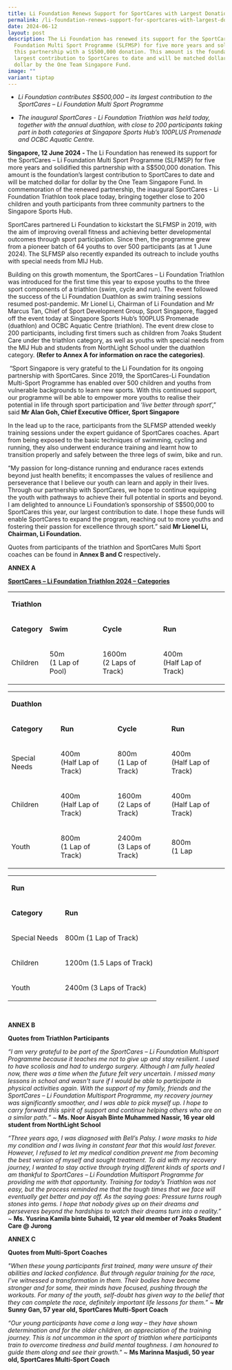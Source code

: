 ```yaml
---
title: Li Foundation Renews Support for SportCares with Largest Donation
permalink: /li-foundation-renews-support-for-sportcares-with-largest-donation/
date: 2024-06-12
layout: post
description: The Li Foundation has renewed its support for the SportCares – Li
  Foundation Multi Sport Programme (SLFMSP) for five more years and solidified
  this partnership with a S$500,000 donation. This amount is the foundation’s
  largest contribution to SportCares to date and will be matched dollar for
  dollar by the One Team Singapore Fund.
image: ""
variant: tiptap
---
```

<ul data-tight="true" class="tight">
<li>
<p> <em>Li Foundation contributes S$500,000 – its largest contribution to the SportCares&nbsp;– Li Foundation Multi Sport Programme</em>
</p>
</li>
<li>
<p><em>The inaugural SportCares - Li Foundation Triathlon was held today, together with the annual duathlon, with close to 200 participants taking part in both categories at Singapore Sports Hub’s 100PLUS Promenade and OCBC Aquatic Centre.</em>
</p>
</li>
</ul>
<p><strong>Singapore, 12 June 2024 - </strong>The Li Foundation has renewed
its support for the SportCares – Li Foundation Multi Sport Programme (SLFMSP)
for five more years and solidified this partnership with a S$500,000 donation.
This amount is the foundation’s largest contribution to SportCares to date
and will be matched dollar for dollar by the One Team Singapore Fund. In
commemoration of the renewed partnership, the inaugural SportCares - Li
Foundation Triathlon took place today, bringing together close to 200 children
and youth participants from three community partners to the Singapore Sports
Hub.</p>
<p>SportCares partnered Li Foundation to kickstart the SLFMSP in 2019, with
the aim of improving overall fitness and achieving better developmental
outcomes through sport participation. Since then, the programme grew from
a pioneer batch of 64 youths to over 500 participants (as at 1 June 2024).
The SLFMSP also recently expanded its outreach to include youths with special
needs from MIJ Hub.</p>
<p>Building on this growth momentum, the SportCares – Li Foundation Triathlon
was introduced for the first time this year to expose youths to the three
sport components of a triathlon (swim, cycle and run). The event followed
the success of the Li Foundation Duathlon as swim training sessions resumed
post-pandemic. Mr Lionel Li, Chairman of Li Foundation and Mr Marcus Tan,
Chief of Sport Development Group, Sport Singapore, flagged off the event
today at Singapore Sports Hub’s 100PLUS Promenade (duathlon) and OCBC Aquatic
Centre (triathlon). The event drew close to 200 participants, including
first timers such as children from 7oaks Student Care under the triathlon
category, as well as youths with special needs from the MIJ Hub and students
from NorthLight School under the duathlon category. <strong>(Refer to Annex A for information on race the categories)</strong>.&nbsp;</p>
<p>&nbsp;“Sport Singapore is very grateful to the Li Foundation for its ongoing
partnership with SportCares. Since 2019, the SportCares-Li Foundation Multi-Sport
Programme has enabled over 500 children and youths from vulnerable backgrounds
to learn new sports. With this continued support, our programme will be
able to empower more youths to realise their potential in life through
sport participation and ‘<em>live better through sport</em>’,” said <strong>Mr Alan Goh, Chief Executive Officer, Sport Singapore</strong>&nbsp;&nbsp;&nbsp;&nbsp;&nbsp;&nbsp;&nbsp;&nbsp;&nbsp;&nbsp;&nbsp;&nbsp;&nbsp;&nbsp;</p>
<p>In the lead up to the race, participants from the SLFMSP attended weekly
training sessions under the expert guidance of SportCares coaches. Apart
from being exposed to the basic techniques of swimming, cycling and running,
they also underwent endurance training and learnt how to transition properly
and safely between the three legs of swim, bike and run.</p>
<p></p>
<p>“My passion for long-distance running and endurance races extends beyond
just health benefits; it encompasses the values of resilience and perseverance
that I believe our youth can learn and apply in their lives. Through our
partnership with SportCares, we hope to continue equipping the youth with
pathways to achieve their full potential in sports and beyond. I am delighted
to announce Li Foundation’s sponsorship of S$500,000 to SportCares this
year, our largest contribution to date. I hope these funds will enable
SportCares to expand the program, reaching out to more youths and fostering
their passion for excellence through sport.” said <strong>Mr Lionel Li, Chairman, Li Foundation.</strong>
</p>
<p>Quotes from participants of the triathlon and SportCares Multi Sport coaches
can be found in <strong>Annex B and C </strong>respectively<strong>.</strong>
</p>
<p></p>
<p><strong>ANNEX A</strong>
</p>
<p><strong><u>SportCares – Li Foundation Triathlon 2024 – Categories</u></strong>
</p>
<table style="minWidth: 100px">
<colgroup>
<col>
<col>
<col>
<col>
</colgroup>
<tbody>
<tr>
<td rowspan="1" colspan="4">
<p><strong>Triathlon</strong>
</p>
</td>
</tr>
<tr>
<td rowspan="1" colspan="1">
<p><strong>Category</strong>
</p>
</td>
<td rowspan="1" colspan="1">
<p><strong>Swim</strong>
</p>
</td>
<td rowspan="1" colspan="1">
<p><strong>Cycle</strong>
</p>
</td>
<td rowspan="1" colspan="1">
<p><strong>Run</strong>
</p>
</td>
</tr>
<tr>
<td rowspan="1" colspan="1">
<p>Children</p>
</td>
<td rowspan="1" colspan="1">
<p>50m
<br>(1 Lap of Pool)</p>
</td>
<td rowspan="1" colspan="1">
<p>1600m
<br>(2 Laps of Track)</p>
</td>
<td rowspan="1" colspan="1">
<p>400m
<br>(Half Lap of Track)</p>
</td>
</tr>
</tbody>
</table>
<p></p>
<table style="minWidth: 100px">
<colgroup>
<col>
<col>
<col>
<col>
</colgroup>
<tbody>
<tr>
<td rowspan="1" colspan="4">
<p><strong>Duathlon</strong>
</p>
</td>
</tr>
<tr>
<td rowspan="1" colspan="1">
<p><strong>Category</strong>
</p>
</td>
<td rowspan="1" colspan="1">
<p><strong>Run</strong>
</p>
</td>
<td rowspan="1" colspan="1">
<p><strong>Cycle</strong>
</p>
</td>
<td rowspan="1" colspan="1">
<p><strong>Run</strong>
</p>
</td>
</tr>
<tr>
<td rowspan="1" colspan="1">
<p>Special Needs</p>
</td>
<td rowspan="1" colspan="1">
<p>400m
<br>(Half Lap of Track)</p>
</td>
<td rowspan="1" colspan="1">
<p>800m
<br>(1 Lap of Track)</p>
</td>
<td rowspan="1" colspan="1">
<p>400m
<br>(Half Lap of Track)</p>
</td>
</tr>
<tr>
<td rowspan="1" colspan="1">
<p>Children</p>
</td>
<td rowspan="1" colspan="1">
<p>400m
<br>(Half Lap of Track)</p>
</td>
<td rowspan="1" colspan="1">
<p>1600m
<br>(2 Laps of Track)</p>
</td>
<td rowspan="1" colspan="1">
<p>400m
<br>(Half Lap of Track)</p>
</td>
</tr>
<tr>
<td rowspan="1" colspan="1">
<p>Youth</p>
</td>
<td rowspan="1" colspan="1">
<p>800m
<br>(1 Lap of Track)</p>
</td>
<td rowspan="1" colspan="1">
<p>2400m
<br>(3 Laps of Track)</p>
</td>
<td rowspan="1" colspan="1">
<p>800m
<br>(1 Lap<strong><br></strong>
</p>
</td>
</tr>
</tbody>
</table>
<table style="minWidth: 100px">
<colgroup>
<col>
<col>
<col>
<col>
</colgroup>
<tbody>
<tr>
<td rowspan="1" colspan="4">
<p><strong>Run</strong>
</p>
</td>
</tr>
<tr>
<td rowspan="1" colspan="1">
<p><strong>Category</strong>
</p>
</td>
<td rowspan="1" colspan="3">
<p><strong>Run</strong>
</p>
</td>
</tr>
<tr>
<td rowspan="1" colspan="1">
<p>Special Needs</p>
</td>
<td rowspan="1" colspan="3">
<p>800m (1 Lap of Track)</p>
</td>
</tr>
<tr>
<td rowspan="1" colspan="1">
<p>Children</p>
</td>
<td rowspan="1" colspan="3">
<p>1200m (1.5 Laps of Track)</p>
</td>
</tr>
<tr>
<td rowspan="1" colspan="1">
<p>Youth</p>
</td>
<td rowspan="1" colspan="3">
<p>2400m (3 Laps of Track)</p>
</td>
</tr>
</tbody>
</table>
<p>&nbsp;</p>
<p><strong>ANNEX B</strong>
</p>
<p><strong>Quotes from Triathlon Participants</strong>
</p>
<p><em>“I am very grateful to be part of the SportCares – Li Foundation Multisport Programme because it teaches me not to give up and stay resilient. I used to have scoliosis and had to undergo surgery. Although I am fully healed now, there was a time when the future felt very uncertain. I missed many lessons in school and wasn't sure if I would be able to participate in physical activities again. With the support of my family, friends and the SportCares – Li Foundation Multisport Programme, my recovery journey was significantly smoother, and I was able to pick myself up. I hope to carry forward this spirit of support and continue helping others who are on a similar path.” ~ </em><strong>Ms. Noor Aisyah Binte Muhammed Nassir, 16 year old student from NorthLight School</strong>
</p>
<p></p>
<p></p>
<p><em>“Three years ago, I was diagnosed with Bell’s Palsy. I wore masks to hide my condition and I was living in constant fear that this would last forever. However, I refused to let my medical condition prevent me from becoming the best version of myself and sought treatment. To aid with my recovery journey, I wanted to stay active through trying different kinds of sports and I am thankful to SportCares – Li Foundation Multisport Programme for providing me with that opportunity. Training for today’s Triathlon was not easy, but the process reminded me that the tough times that we face will eventually get better and pay off. As the saying goes: Pressure turns rough stones into gems. I hope that nobody gives up on their dreams and perseveres beyond the hardships to watch their dreams turn into a reality.” ~ </em><strong>Ms. Yusrina Kamila binte Suhaidi, 12 year old member of 7oaks Student Care @ Jurong</strong>
</p>
<p></p>
<p><strong>ANNEX C</strong>
</p>
<p><strong>Quotes from Multi-Sport Coaches</strong>
</p>
<p><em>"When these young participants first trained, many were unsure of their abilities and lacked confidence. But through regular training for the race, I've witnessed a transformation in them. Their bodies have become stronger and for some, their minds have focused, pushing through the workouts. For many of the youth, self-doubt has given way to the belief that they can complete the race, definitely important life lessons for them.” </em>~ <strong>Mr Sunny Gan, 57 year old, SportCares Multi-Sport Coach</strong>
</p>
<p><em>“Our young participants have come a long way – they have shown determination and for the older children, an appreciation of the training journey. This is not uncommon in the sport of triathlon where participants train to overcome tiredness and build mental toughness. I am honoured to guide them along and see their growth."</em> ~ <strong>Ms Marinna Masjudi, 50 year old, SportCares Multi-Sport Coach </strong>
</p>
<p></p>
<p></p>